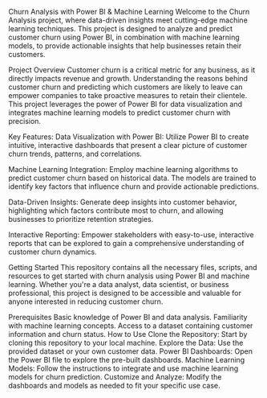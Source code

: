 
Churn Analysis with Power BI & Machine Learning
Welcome to the Churn Analysis project, where data-driven insights meet cutting-edge machine learning techniques. This project is designed to analyze and predict customer churn using Power BI, in combination with machine learning models, to provide actionable insights that help businesses retain their customers.

Project Overview
Customer churn is a critical metric for any business, as it directly impacts revenue and growth. Understanding the reasons behind customer churn and predicting which customers are likely to leave can empower companies to take proactive measures to retain their clientele. This project leverages the power of Power BI for data visualization and integrates machine learning models to predict customer churn with precision.

Key Features:
Data Visualization with Power BI: Utilize Power BI to create intuitive, interactive dashboards that present a clear picture of customer churn trends, patterns, and correlations.

Machine Learning Integration: Employ machine learning algorithms to predict customer churn based on historical data. The models are trained to identify key factors that influence churn and provide actionable predictions.

Data-Driven Insights: Generate deep insights into customer behavior, highlighting which factors contribute most to churn, and allowing businesses to prioritize retention strategies.

Interactive Reporting: Empower stakeholders with easy-to-use, interactive reports that can be explored to gain a comprehensive understanding of customer churn dynamics.

Getting Started
This repository contains all the necessary files, scripts, and resources to get started with churn analysis using Power BI and machine learning. Whether you're a data analyst, data scientist, or business professional, this project is designed to be accessible and valuable for anyone interested in reducing customer churn.

Prerequisites
Basic knowledge of Power BI and data analysis.
Familiarity with machine learning concepts.
Access to a dataset containing customer information and churn status.
How to Use
Clone the Repository: Start by cloning this repository to your local machine.
Explore the Data: Use the provided dataset or your own customer data.
Power BI Dashboards: Open the Power BI file to explore the pre-built dashboards.
Machine Learning Models: Follow the instructions to integrate and use machine learning models for churn prediction.
Customize and Analyze: Modify the dashboards and models as needed to fit your specific use case.

